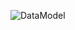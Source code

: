 ![DataModel](http://www.plantuml.com/plantuml/proxy?cache=no&src=https://raw.githubusercontent.com/oleksandrblazhko/ai-212-omelchuk/laboratory_work_7/2-SoftwareDesign/2.7-PlantUML/UML-Deployment.puml)
